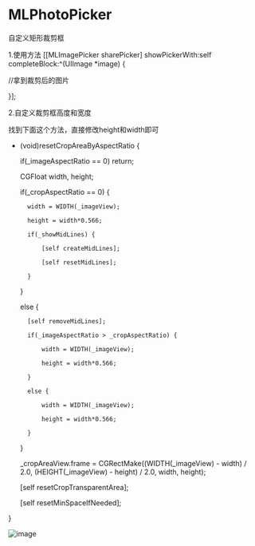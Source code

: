 # MLPhotoPicker
自定义矩形裁剪框

1.使用方法
 [[MLImagePicker sharePicker] showPickerWith:self completeBlock:^(UIImage *image) {

//拿到裁剪后的图片

}];

2.自定义裁剪框高度和宽度

找到下面这个方法，直接修改height和width即可
- (void)resetCropAreaByAspectRatio {

    if(_imageAspectRatio == 0) return;

    CGFloat width, height;

    if(_cropAspectRatio == 0) {

        width = WIDTH(_imageView);

        height = width*0.566;

        if(_showMidLines) {

            [self createMidLines];

            [self resetMidLines];

        }

    }

    else {

        [self removeMidLines];

        if(_imageAspectRatio > _cropAspectRatio) {

            width = WIDTH(_imageView);

            height = width*0.566;

        }

        else {

            width = WIDTH(_imageView);

            height = width*0.566;

        }

    }

    _cropAreaView.frame = CGRectMake((WIDTH(_imageView) - width) / 2.0, (HEIGHT(_imageView) - height) / 2.0, width, height);

    [self resetCropTransparentArea];

    [self resetMinSpaceIfNeeded];

}


![image](https://github.com/huiqun/MLPhotoPicker/blob/master/QQ20181029-111149-HD.gif)
